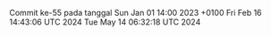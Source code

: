 Commit ke-55 pada tanggal Sun Jan 01 14:00 2023 +0100
Fri Feb 16 14:43:06 UTC 2024
Tue May 14 06:32:18 UTC 2024
